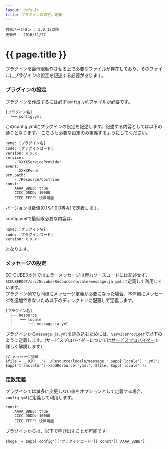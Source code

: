 ```yaml
---
layout: default
title: プラグインの設定、定義
---
```


```
対象バージョン : 3.0.12以降
更新日 : 2016/11/27
```

# {{ page.title }}

プラグインを最低限動作させる上で必要なファイルが存在しており、そのファイルにプラグインの設定を記述する必要があります。

### プラグインの設定
プラグインを作成するには必ず`config.yml`ファイルが必要です。

```
[プラグイン名]
  └── config.yml
```

このconfig.ymlにプラグインの設定を記述します。記述する内容としては以下の通りとなります。
こちらも必要な設定のみ定義するようにしてください。

```
name: [プラグイン名]
code: [プラグインコード]
version: x.x.x
service:
    - XXXXServiceProvider
event:
    - XXXXEvent
orm.path:
    - /Resource/doctrine
const:
    AAAA_BBBB: true
    CCCC_DDDD: 10000
    EEEE_FFFF: 決済可能
```
バージョンは数値(0.1や1.0.0等々)で定義します。


config.ymlで最低限必要な内容は、

```
name: [プラグイン名]
code: [プラグインコード]
version: x.x.x
```
となります。


### メッセージの設定
EC-CUBE3本体ではエラーメッセージは極力ソースコードには記述せず、  
`ECCUBEROOT/src/Eccube/Resource/locale/message.ja.yml` に定義して利用しています。  
プラグイン側でも同様にメッセージ定義が必要になった場合、本体側にメッセージを追加できないため以下のディレクトリに配置して定義します。

```
[プラグイン名]
  ├── Resource
  │   └── locale
  │       └── message.ja.yml
```

プラグインから`message.ja.yml`を読み込むためには、`ServiceProvider`で以下のように定義します。(サービスプロバイダーについては[サービスプロバイダー](serviceprovider)で詳しく解説します)

```
// メッセージ登録
$file = __DIR__.'/../Resource/locale/message.'.$app['locale'].'.yml';
$app['translator']->addResource('yaml', $file, $app['locale']);
```

### 定数定義
プラグインでは滅多に変更しない値をオプションとして定義する場合、`config.yml`に定義して利用します。

```
const:
    AAAA_BBBB: true
    CCCC_DDDD: 10000
    EEEE_FFFF: 決済可能
```

プラグインからは、以下で呼び出すことが可能です。

```
$hoge  = $app['config']['プラグインコード']['const']['AAAA_BBBB'];
```
